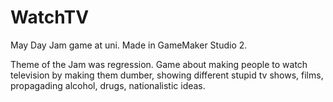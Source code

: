 # WatchTV
May Day Jam game at uni.
Made in GameMaker Studio 2.

Theme of the Jam was regression.
Game about making people to watch television by making them dumber, showing different stupid tv shows, films, propagading alcohol,
drugs, nationalistic ideas.

